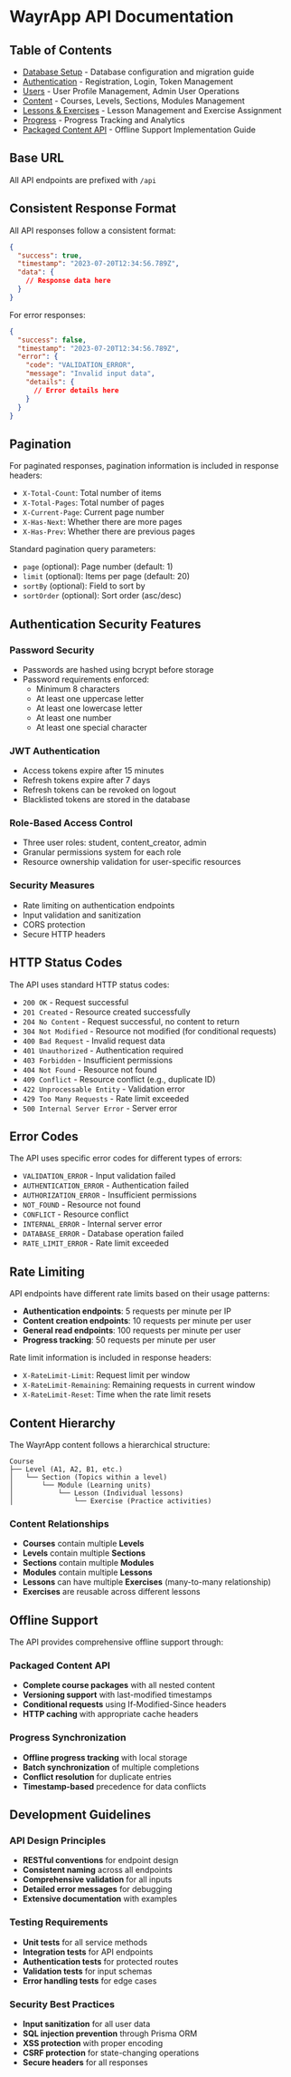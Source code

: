 # WayrApp API Documentation

## Table of Contents

- [Database Setup](DATABASE_SETUP.md) - Database configuration and migration guide
- [Authentication](AUTHENTICATION.md) - Registration, Login, Token Management
- [Users](USERS.md) - User Profile Management, Admin User Operations
- [Content](CONTENT.md) - Courses, Levels, Sections, Modules Management
- [Lessons & Exercises](LESSONS_EXERCISES.md) - Lesson Management and Exercise Assignment
- [Progress](PROGRESS.md) - Progress Tracking and Analytics
- [Packaged Content API](PACKAGED_CONTENT_API.md) - Offline Support Implementation Guide

## Base URL
All API endpoints are prefixed with `/api`

## Consistent Response Format
All API responses follow a consistent format:

```json
{
  "success": true,
  "timestamp": "2023-07-20T12:34:56.789Z",
  "data": {
    // Response data here
  }
}
```

For error responses:
```json
{
  "success": false,
  "timestamp": "2023-07-20T12:34:56.789Z",
  "error": {
    "code": "VALIDATION_ERROR",
    "message": "Invalid input data",
    "details": {
      // Error details here
    }
  }
}
```

## Pagination

For paginated responses, pagination information is included in response headers:
- `X-Total-Count`: Total number of items
- `X-Total-Pages`: Total number of pages
- `X-Current-Page`: Current page number
- `X-Has-Next`: Whether there are more pages
- `X-Has-Prev`: Whether there are previous pages

Standard pagination query parameters:
- `page` (optional): Page number (default: 1)
- `limit` (optional): Items per page (default: 20)
- `sortBy` (optional): Field to sort by
- `sortOrder` (optional): Sort order (asc/desc)

## Authentication Security Features

### Password Security
- Passwords are hashed using bcrypt before storage
- Password requirements enforced:
  - Minimum 8 characters
  - At least one uppercase letter
  - At least one lowercase letter
  - At least one number
  - At least one special character

### JWT Authentication
- Access tokens expire after 15 minutes
- Refresh tokens expire after 7 days
- Refresh tokens can be revoked on logout
- Blacklisted tokens are stored in the database

### Role-Based Access Control
- Three user roles: student, content_creator, admin
- Granular permissions system for each role
- Resource ownership validation for user-specific resources

### Security Measures
- Rate limiting on authentication endpoints
- Input validation and sanitization
- CORS protection
- Secure HTTP headers

## HTTP Status Codes

The API uses standard HTTP status codes:

- `200 OK` - Request successful
- `201 Created` - Resource created successfully
- `204 No Content` - Request successful, no content to return
- `304 Not Modified` - Resource not modified (for conditional requests)
- `400 Bad Request` - Invalid request data
- `401 Unauthorized` - Authentication required
- `403 Forbidden` - Insufficient permissions
- `404 Not Found` - Resource not found
- `409 Conflict` - Resource conflict (e.g., duplicate ID)
- `422 Unprocessable Entity` - Validation error
- `429 Too Many Requests` - Rate limit exceeded
- `500 Internal Server Error` - Server error

## Error Codes

The API uses specific error codes for different types of errors:

- `VALIDATION_ERROR` - Input validation failed
- `AUTHENTICATION_ERROR` - Authentication failed
- `AUTHORIZATION_ERROR` - Insufficient permissions
- `NOT_FOUND` - Resource not found
- `CONFLICT` - Resource conflict
- `INTERNAL_ERROR` - Internal server error
- `DATABASE_ERROR` - Database operation failed
- `RATE_LIMIT_ERROR` - Rate limit exceeded

## Rate Limiting

API endpoints have different rate limits based on their usage patterns:

- **Authentication endpoints**: 5 requests per minute per IP
- **Content creation endpoints**: 10 requests per minute per user
- **General read endpoints**: 100 requests per minute per user
- **Progress tracking**: 50 requests per minute per user

Rate limit information is included in response headers:
- `X-RateLimit-Limit`: Request limit per window
- `X-RateLimit-Remaining`: Remaining requests in current window
- `X-RateLimit-Reset`: Time when the rate limit resets

## Content Hierarchy

The WayrApp content follows a hierarchical structure:

```
Course
├── Level (A1, A2, B1, etc.)
│   └── Section (Topics within a level)
│       └── Module (Learning units)
│           └── Lesson (Individual lessons)
│               └── Exercise (Practice activities)
```

### Content Relationships
- **Courses** contain multiple **Levels**
- **Levels** contain multiple **Sections** 
- **Sections** contain multiple **Modules**
- **Modules** contain multiple **Lessons**
- **Lessons** can have multiple **Exercises** (many-to-many relationship)
- **Exercises** are reusable across different lessons

## Offline Support

The API provides comprehensive offline support through:

### Packaged Content API
- **Complete course packages** with all nested content
- **Versioning support** with last-modified timestamps
- **Conditional requests** using If-Modified-Since headers
- **HTTP caching** with appropriate cache headers

### Progress Synchronization
- **Offline progress tracking** with local storage
- **Batch synchronization** of multiple completions
- **Conflict resolution** for duplicate entries
- **Timestamp-based** precedence for data conflicts

## Development Guidelines

### API Design Principles
- **RESTful conventions** for endpoint design
- **Consistent naming** across all endpoints
- **Comprehensive validation** for all inputs
- **Detailed error messages** for debugging
- **Extensive documentation** with examples

### Testing Requirements
- **Unit tests** for all service methods
- **Integration tests** for API endpoints
- **Authentication tests** for protected routes
- **Validation tests** for input schemas
- **Error handling tests** for edge cases

### Security Best Practices
- **Input sanitization** for all user data
- **SQL injection prevention** through Prisma ORM
- **XSS protection** with proper encoding
- **CSRF protection** for state-changing operations
- **Secure headers** for all responses